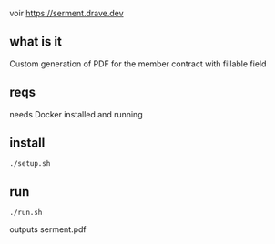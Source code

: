 voir https://serment.drave.dev

## what is it

Custom generation of PDF for the member contract with fillable field

## reqs

needs Docker installed and running 

## install

```
./setup.sh
```

## run

```
./run.sh
```

outputs serment.pdf
